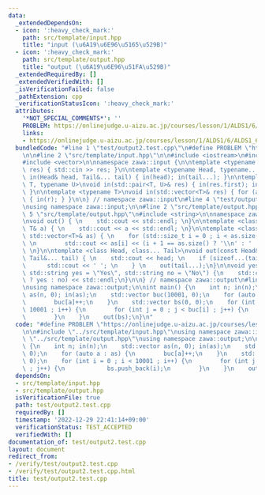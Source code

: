 ```yaml
---
data:
  _extendedDependsOn:
  - icon: ':heavy_check_mark:'
    path: src/template/input.hpp
    title: "input (\u6A19\u6E96\u5165\u529B)"
  - icon: ':heavy_check_mark:'
    path: src/template/output.hpp
    title: "output (\u6A19\u6E96\u51FA\u529B)"
  _extendedRequiredBy: []
  _extendedVerifiedWith: []
  _isVerificationFailed: false
  _pathExtension: cpp
  _verificationStatusIcon: ':heavy_check_mark:'
  attributes:
    '*NOT_SPECIAL_COMMENTS*': ''
    PROBLEM: https://onlinejudge.u-aizu.ac.jp/courses/lesson/1/ALDS1/6/ALDS1_6_A
    links:
    - https://onlinejudge.u-aizu.ac.jp/courses/lesson/1/ALDS1/6/ALDS1_6_A
  bundledCode: "#line 1 \"test/output2.test.cpp\"\n#define PROBLEM \"https://onlinejudge.u-aizu.ac.jp/courses/lesson/1/ALDS1/6/ALDS1_6_A\"\
    \n\n#line 2 \"src/template/input.hpp\"\n\n#include <iostream>\n#include <utility>\n\
    #include <vector>\n\nnamespace zawa::input {\n\ntemplate <typename T> \nvoid in(T&\
    \ res) { std::cin >> res; }\n\ntemplate <typename Head, typename... Tail>\nvoid\
    \ in(Head& head, Tail&... tail) { in(head); in(tail...); }\n\ntemplate <typename\
    \ T, typename U>\nvoid in(std::pair<T, U>& res) { in(res.first); in(res.second);\
    \ }\n\ntemplate <typename T>\nvoid in(std::vector<T>& res) { for (auto& r : res)\
    \ { in(r); } }\n\n} // namespace zawa::input\n#line 4 \"test/output2.test.cpp\"\
    \nusing namespace zawa::input;\n\n#line 2 \"src/template/output.hpp\"\n\n#line\
    \ 5 \"src/template/output.hpp\"\n#include <string>\n\nnamespace zawa::output {\n\
    \nvoid out() { \n    std::cout << std::endl; \n}\n\ntemplate <class T>\nvoid out(const\
    \ T& a) { \n    std::cout << a << std::endl; \n}\n\ntemplate <class T>\nvoid out(const\
    \ std::vector<T>& as) { \n    for (std::size_t i = 0 ; i < as.size() ; i++) {\
    \ \n        std::cout << as[i] << (i + 1 == as.size() ? '\\n' : ' '); \n    }\
    \ \n}\n\ntemplate <class Head, class... Tail>\nvoid out(const Head& head, const\
    \ Tail&... tail) { \n    std::cout << head; \n    if (sizeof...(tail)) { \n  \
    \      std::cout << ' '; \n    } \n    out(tail...);\n}\n\nvoid yesno(bool flag,\
    \ std::string yes = \"Yes\", std::string no = \"No\") {\n    std::cout << (flag\
    \ ? yes : no) << std::endl;\n}\n\n} // namespace zawa::output\n#line 7 \"test/output2.test.cpp\"\
    \nusing namespace zawa::output;\n\nint main() {\n    int n; in(n);\n    std::vector\
    \ as(n, 0); in(as);\n    std::vector buc(10001, 0);\n    for (auto a : as) {\n\
    \        buc[a]++;\n    }\n    std::vector bs(0, 0);\n    for (int i = 0 ; i <\
    \ 10001 ; i++) {\n        for (int j = 0 ; j < buc[i] ; j++) {\n            bs.push_back(i);\n\
    \        }\n    }\n    out(bs);\n}\n"
  code: "#define PROBLEM \"https://onlinejudge.u-aizu.ac.jp/courses/lesson/1/ALDS1/6/ALDS1_6_A\"\
    \n\n#include \"../src/template/input.hpp\"\nusing namespace zawa::input;\n\n#include\
    \ \"../src/template/output.hpp\"\nusing namespace zawa::output;\n\nint main()\
    \ {\n    int n; in(n);\n    std::vector as(n, 0); in(as);\n    std::vector buc(10001,\
    \ 0);\n    for (auto a : as) {\n        buc[a]++;\n    }\n    std::vector bs(0,\
    \ 0);\n    for (int i = 0 ; i < 10001 ; i++) {\n        for (int j = 0 ; j < buc[i]\
    \ ; j++) {\n            bs.push_back(i);\n        }\n    }\n    out(bs);\n}\n"
  dependsOn:
  - src/template/input.hpp
  - src/template/output.hpp
  isVerificationFile: true
  path: test/output2.test.cpp
  requiredBy: []
  timestamp: '2022-12-29 22:41:14+09:00'
  verificationStatus: TEST_ACCEPTED
  verifiedWith: []
documentation_of: test/output2.test.cpp
layout: document
redirect_from:
- /verify/test/output2.test.cpp
- /verify/test/output2.test.cpp.html
title: test/output2.test.cpp
---
```

